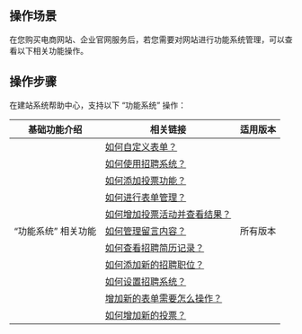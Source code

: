 

## 操作场景
在您购买电商网站、企业官网服务后，若您需要对网站进行功能系统管理，可以查看以下相关功能操作。

## 操作步骤
在建站系统帮助中心，支持以下 “功能系统” 操作：

<table>
<thead>
<tr>
<th>基础功能介绍</th>
<th>相关链接</th>
<th>适用版本</th>
</tr>
</thead>
<tbody><tr>
<td  rowspan="14">“功能系统” 相关功能</td>
<td><a href="https://admin.site.my-qcloud.com/xi/help?id=1602">如何自定义表单？</a></td>
<td rowspan="14">所有版本</td>
</tr>
<tr>
<td><a href="https://admin.site.my-qcloud.com/xi/help?id=1264">如何使用招聘系统？</a></td>
</tr>
<tr>
<td><a href="https://admin.site.my-qcloud.com/xi/help?id=1262">如何添加投票功能？</a></td>
</tr>
<tr>
<td><a href="https://admin.site.my-qcloud.com/xi/help?id=1222">如何进行表单管理？</a></td>
</tr>
<tr>
<td><a href="https://admin.site.my-qcloud.com/xi/help?id=1221">如何增加投票活动并查看结果？</a></td>
</tr>
<tr>
<td><a href="https://admin.site.my-qcloud.com/xi/help?id=1220">如何管理留言内容？</a></td>
</tr>
<tr>
<td><a href="https://admin.site.my-qcloud.com/xi/help?id=1051">如何查看招聘简历记录？</a></td>
</tr>
<tr>
<td><a href="https://admin.site.my-qcloud.com/xi/help?id=1050">如何添加新的招聘职位？</a></td>
</tr>
<tr>
<td><a href="https://admin.site.my-qcloud.com/xi/help?id=1049">如何设置招聘系统？</a></td>
</tr>
<tr>
<td><a href="https://admin.site.my-qcloud.com/xi/help?id=1046">增加新的表单需要怎么操作？</a></td>
</tr>
<tr>
<td><a href="https://admin.site.my-qcloud.com/xi/help?id=1045">如何增加新的投票？</a></td>
</tr>
</tbody></table>
